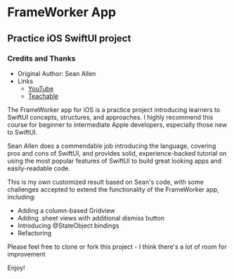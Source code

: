 # FrameWorker App
## Practice iOS SwiftUI project

### Credits and Thanks
- Original Author: Sean Allen
- Links
    - [YouTube](https://www.youtube.com/watch?v=b1oC7sLIgpI)
    - [Teachable](https://seanallen.teachable.com)

The FrameWorker app for iOS is a practice project introducing learners to SwiftUI
concepts, structures, and approaches.  I highly recommend this course for
beginner to intermediate Apple developers, especially those new to SwiftUI.

Sean Allen does a commendable job introducing the language, covering pros and
cons of SwiftUI, and provides solid, experience-backed tutorial on using the
most popular features of SwiftUI to build great looking apps and easily-readable
code.

This is my own customized result based on Sean's code, with some challenges
accepted to extend the functionality of the FrameWorker app, including:

- Adding a column-based Gridview
- Adding .sheet views with additional dismiss button
- Introducing @StateObject bindings
- Refactoring

Please feel free to clone or fork this project - I think there's a lot of room
for improvement

Enjoy!


